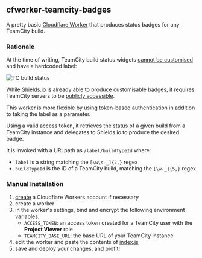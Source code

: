 ## cfworker-teamcity-badges

A pretty basic [Cloudflare Worker](https://workers.cloudflare.com/) that produces status badges for any TeamCity build.

### Rationale

At the time of writing, TeamCity build status widgets [cannot be customised](https://youtrack.jetbrains.com/issue/TW-42594)
and have a hardcoded label:

![TC build status](https://ardalis.com/img/BuildStatusIcon.jpg)

While [Shields.io](http://shields.io/) is already able to produce customisable badges, it requires TeamCity servers
to be [publicly  accessible](http://www.mikeobrien.net/blog/setting-up-teamcity-status-badges-with-shields-io).

This worker is more flexible by using token-based authentication in addition to taking the label as a parameter.

Using a valid access token, it retrieves the status of a given build from a TeamCity instance
and delegates to Shields.io to produce the desired badge.

It is invoked with a URI path as `/label/buildTypeId` where:
- `label` is a string matching the `[\w\s-_]{2,}` regex
- `buildTypeId` is the ID of a TeamCity build, matching the `[\w-_]{5,}` regex

### Manual Installation

1. [create](https://dash.cloudflare.com/sign-up/workers) a Cloudflare Workers account if necessary
2. create a worker
3. in the worker's settings, bind and encrypt the following environment variables:
   - `ACCESS_TOKEN`: an access token created for a TeamCity user with the **Project Viewer** role
   - `TEAMCITY_BASE_URL`: the base URL of your TeamCity instance
4. edit the worker and paste the contents of [index.js](index.js)
5. save and deploy your changes, and profit!
